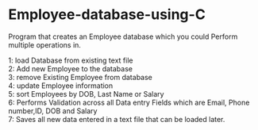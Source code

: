 # Employee-database-using-C  

Program that creates an Employee database which you could Perform multiple operations in.  
  
  
1: load Database from existing text file  
2: Add new Employee to the database  
3: remove Existing Employee from database  
4: update Employee information  
5: sort Employees by DOB, Last Name or Salary  
6: Performs Validation across all Data entry Fields which are Email, Phone number,ID, DOB and Salary  
7: Saves all new data entered in a text file that can be loaded later.  
